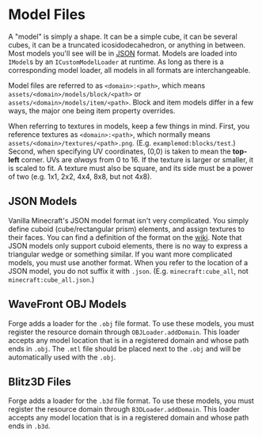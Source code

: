 Model Files
===========

A "model" is simply a shape. It can be a simple cube, it can be several cubes, it can be a truncated icosidodecahedron, or anything in between. Most models you'll see will be in [JSON] format. Models are loaded into `IModel`s by an `ICustomModelLoader` at runtime. As long as there is a corresponding model loader, all models in all formats are interchangeable.

Model files are referred to as `<domain>:<path>`, which means `assets/<domain>/models/block/<path>` or `assets/<domain>/models/item/<path>`. Block and item models differ in a few ways, the major one being item property overrides.

When referring to textures in models, keep a few things in mind. First, you reference textures as `<domain>:<path>`, which normally means `assets/<domain>/textures/<path>.png`. (E.g. `examplemod:blocks/test`.) Second, when specifying UV coordinates, (0,0) is taken to mean the **top-left** corner. UVs are *always* from 0 to 16. If the texture is larger or smaller, it is scaled to fit. A texture must also be square, and its side must be a power of two (e.g. 1x1, 2x2, 4x4, 8x8, but not 4x8).

JSON Models
-----------

Vanilla Minecraft's JSON model format isn't very complicated. You simply define cuboid (cube/rectangular prism) elements, and assign textures to their faces. You can find a definition of the format on the [wiki]. Note that JSON models only support cuboid elements, there is no way to express a triangular wedge or something similar. If you want more complicated models, you must use another format. When you refer to the location of a JSON model, you do not suffix it with `.json`. (E.g. `minecraft:cube_all`, not `minecraft:cube_all.json`.)

WaveFront OBJ Models
--------------------

Forge adds a loader for the `.obj` file format. To use these models, you must register the resource domain through `OBJLoader.addDomain`. This loader accepts any model location that is in a registered domain and whose path ends in `.obj`. The `.mtl` file should be placed next to the `.obj` and will be automatically used with the `.obj`.

Blitz3D Files
-------------

Forge adds a loader for the `.b3d` file format. To use these models, you must register the resource domain through `B3DLoader.addDomain`. This loader accepts any model location that is in a registered domain and whose path ends in `.b3d`.

[JSON]: http://www.json.org
[wiki]: http://minecraft.gamepedia.com/Model#Block_models

